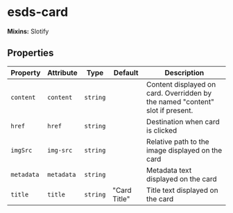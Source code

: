 # esds-card

**Mixins:** Slotify

## Properties

| Property   | Attribute  | Type     | Default      | Description                                      |
|------------|------------|----------|--------------|--------------------------------------------------|
| `content`  | `content`  | `string` |              | Content displayed on card. Overridden by the named "content" slot if present. |
| `href`     | `href`     | `string` |              | Destination when card is clicked                 |
| `imgSrc`   | `img-src`  | `string` |              | Relative path to the image displayed on the card |
| `metadata` | `metadata` | `string` |              | Metadata text displayed on the card              |
| `title`    | `title`    | `string` | "Card Title" | Title text displayed on the card                 |
